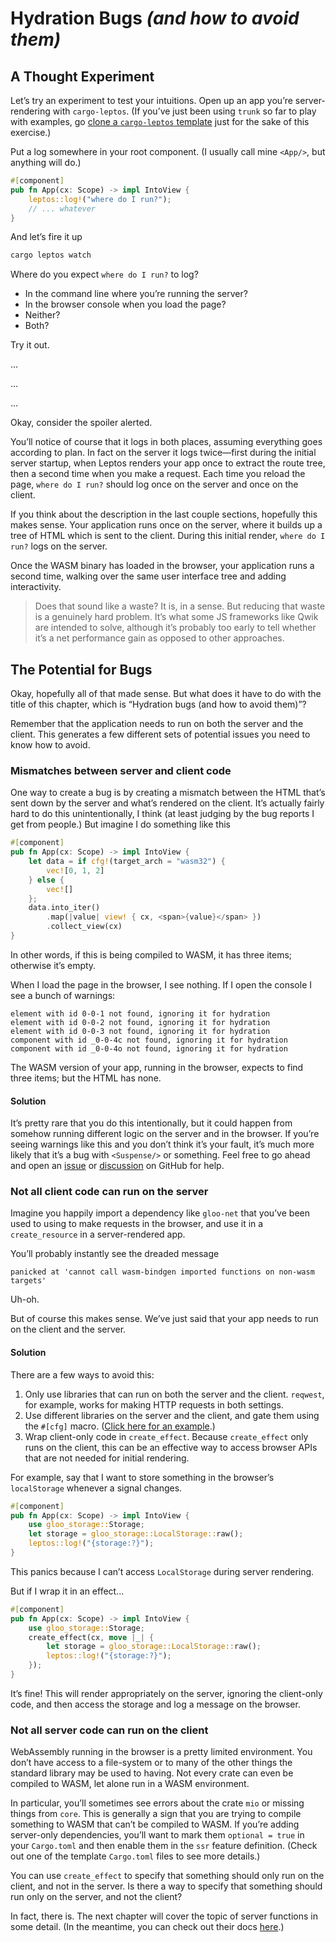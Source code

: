 # Hydration Bugs _(and how to avoid them)_

## A Thought Experiment

Let’s try an experiment to test your intuitions. Open up an app you’re server-rendering with `cargo-leptos`. (If you’ve just been using `trunk` so far to play with examples, go [clone a `cargo-leptos` template](./21_cargo_leptos.md) just for the sake of this exercise.)

Put a log somewhere in your root component. (I usually call mine `<App/>`, but anything will do.)

```rust
#[component]
pub fn App(cx: Scope) -> impl IntoView {
	leptos::log!("where do I run?");
	// ... whatever
}
```

And let’s fire it up

```bash
cargo leptos watch
```

Where do you expect `where do I run?` to log?

- In the command line where you’re running the server?
- In the browser console when you load the page?
- Neither?
- Both?

Try it out.

...

...

...

Okay, consider the spoiler alerted.

You’ll notice of course that it logs in both places, assuming everything goes according to plan. In fact on the server it logs twice—first during the initial server startup, when Leptos renders your app once to extract the route tree, then a second time when you make a request. Each time you reload the page, `where do I run?` should log once on the server and once on the client.

If you think about the description in the last couple sections, hopefully this makes sense. Your application runs once on the server, where it builds up a tree of HTML which is sent to the client. During this initial render, `where do I run?` logs on the server.

Once the WASM binary has loaded in the browser, your application runs a second time, walking over the same user interface tree and adding interactivity.

> Does that sound like a waste? It is, in a sense. But reducing that waste is a genuinely hard problem. It’s what some JS frameworks like Qwik are intended to solve, although it’s probably too early to tell whether it’s a net performance gain as opposed to other approaches.

## The Potential for Bugs

Okay, hopefully all of that made sense. But what does it have to do with the title of this chapter, which is “Hydration bugs (and how to avoid them)”?

Remember that the application needs to run on both the server and the client. This generates a few different sets of potential issues you need to know how to avoid.

### Mismatches between server and client code

One way to create a bug is by creating a mismatch between the HTML that’s sent down by the server and what’s rendered on the client. It’s actually fairly hard to do this unintentionally, I think (at least judging by the bug reports I get from people.) But imagine I do something like this

```rust
#[component]
pub fn App(cx: Scope) -> impl IntoView {
    let data = if cfg!(target_arch = "wasm32") {
        vec![0, 1, 2]
    } else {
        vec![]
    };
    data.into_iter()
        .map(|value| view! { cx, <span>{value}</span> })
        .collect_view(cx)
}
```

In other words, if this is being compiled to WASM, it has three items; otherwise it’s empty.

When I load the page in the browser, I see nothing. If I open the console I see a bunch of warnings:

```
element with id 0-0-1 not found, ignoring it for hydration
element with id 0-0-2 not found, ignoring it for hydration
element with id 0-0-3 not found, ignoring it for hydration
component with id _0-0-4c not found, ignoring it for hydration
component with id _0-0-4o not found, ignoring it for hydration
```

The WASM version of your app, running in the browser, expects to find three items; but the HTML has none.

#### Solution

It’s pretty rare that you do this intentionally, but it could happen from somehow running different logic on the server and in the browser. If you’re seeing warnings like this and you don’t think it’s your fault, it’s much more likely that it’s a bug with `<Suspense/>` or something. Feel free to go ahead and open an [issue](https://github.com/leptos-rs/leptos/issues) or [discussion](https://github.com/leptos-rs/leptos/discussions) on GitHub for help.

### Not all client code can run on the server

Imagine you happily import a dependency like `gloo-net` that you’ve been used to using to make requests in the browser, and use it in a `create_resource` in a server-rendered app.

You’ll probably instantly see the dreaded message

```
panicked at 'cannot call wasm-bindgen imported functions on non-wasm targets'
```

Uh-oh.

But of course this makes sense. We’ve just said that your app needs to run on the client and the server.

#### Solution

There are a few ways to avoid this:

1. Only use libraries that can run on both the server and the client. `reqwest`, for example, works for making HTTP requests in both settings.
2. Use different libraries on the server and the client, and gate them using the `#[cfg]` macro. ([Click here for an example](https://github.com/leptos-rs/leptos/blob/main/examples/hackernews/src/api.rs).)
3. Wrap client-only code in `create_effect`. Because `create_effect` only runs on the client, this can be an effective way to access browser APIs that are not needed for initial rendering.

For example, say that I want to store something in the browser’s `localStorage` whenever a signal changes.

```rust
#[component]
pub fn App(cx: Scope) -> impl IntoView {
    use gloo_storage::Storage;
	let storage = gloo_storage::LocalStorage::raw();
	leptos::log!("{storage:?}");
}
```

This panics because I can’t access `LocalStorage` during server rendering.

But if I wrap it in an effect...

```rust
#[component]
pub fn App(cx: Scope) -> impl IntoView {
    use gloo_storage::Storage;
    create_effect(cx, move |_| {
        let storage = gloo_storage::LocalStorage::raw();
		leptos::log!("{storage:?}");
    });
}
```

It’s fine! This will render appropriately on the server, ignoring the client-only code, and then access the storage and log a message on the browser.

### Not all server code can run on the client

WebAssembly running in the browser is a pretty limited environment. You don’t have access to a file-system or to many of the other things the standard library may be used to having. Not every crate can even be compiled to WASM, let alone run in a WASM environment.

In particular, you’ll sometimes see errors about the crate `mio` or missing things from `core`. This is generally a sign that you are trying to compile something to WASM that can’t be compiled to WASM. If you’re adding server-only dependencies, you’ll want to mark them `optional = true` in your `Cargo.toml` and then enable them in the `ssr` feature definition. (Check out one of the template `Cargo.toml` files to see more details.)

You can use `create_effect` to specify that something should only run on the client, and not in the server. Is there a way to specify that something should run only on the server, and not the client?

In fact, there is. The next chapter will cover the topic of server functions in some detail. (In the meantime, you can check out their docs [here](https://docs.rs/leptos_server/0.2.5/leptos_server/index.html).)
